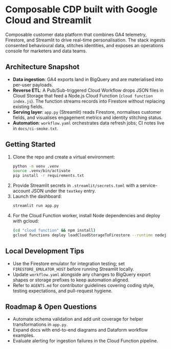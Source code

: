 # Composable CDP built with Google Cloud and Streamlit

Composable customer data platform that combines GA4 telemetry, Firestore, and Streamlit to drive real-time personalisation. The stack ingests consented behavioural data, stitches identities, and exposes an operations console for marketers and data teams.

## Architecture Snapshot
- **Data ingestion**: GA4 exports land in BigQuery and are materialised into per-user payloads.
- **Reverse ETL**: A Pub/Sub-triggered Cloud Workflow drops JSON files in Cloud Storage that feed a Node.js Cloud Function (`cloud function index.js`). The function streams records into Firestore without replacing existing fields.
- **Serving layer**: `app.py` (Streamlit) reads Firestore, normalises customer fields, and visualises engagement metrics and identity stitching status.
- **Automation**: `workflow.yaml` orchestrates data refresh jobs; CI notes live in `docs/ci-smoke.txt`.

## Getting Started
1. Clone the repo and create a virtual environment:
   ```bash
   python -m venv .venv
   source .venv/bin/activate
   pip install -r requirements.txt
   ```
2. Provide Streamlit secrets in `.streamlit/secrets.toml` with a service-account JSON under the `textkey` entry.
3. Launch the dashboard:
   ```bash
   streamlit run app.py
   ```
4. For the Cloud Function worker, install Node dependencies and deploy with gcloud:
   ```bash
   (cd "cloud function" && npm install)
   gcloud functions deploy loadCloudStorageToFirestore --runtime nodejs18 --trigger-topic=YOUR_TOPIC --region=YOUR_REGION
   ```

## Local Development Tips
- Use the Firestore emulator for integration testing; set `FIRESTORE_EMULATOR_HOST` before running Streamlit locally.
- Update `workflow.yaml` alongside any changes to BigQuery export shapes or storage prefixes to keep automation aligned.
- Refer to `AGENTS.md` for contributor guidelines covering coding style, testing expectations, and pull-request hygiene.

## Roadmap & Open Questions
- Automate schema validation and add unit coverage for helper transformations in `app.py`.
- Expand docs with end-to-end diagrams and Dataform workflow examples.
- Evaluate alerting for ingestion failures in the Cloud Function pipeline.




